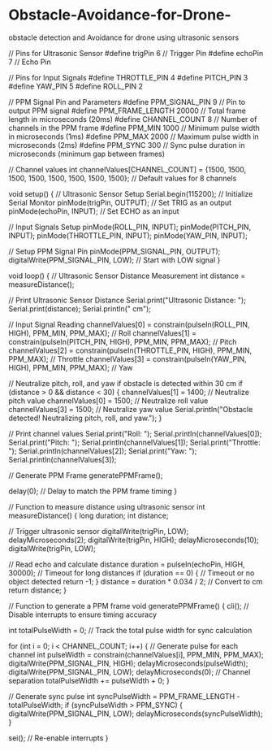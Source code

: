 # Obstacle-Avoidance-for-Drone-
obstacle detection and Avoidance for drone using ultrasonic sensors


// Pins for Ultrasonic Sensor
#define trigPin 6 // Trigger Pin
#define echoPin 7 // Echo Pin

// Pins for Input Signals
#define THROTTLE_PIN 4
#define PITCH_PIN 3
#define YAW_PIN 5
#define ROLL_PIN 2

// PPM Signal Pin and Parameters
#define PPM_SIGNAL_PIN 9 // Pin to output PPM signal
#define PPM_FRAME_LENGTH 20000 // Total frame length in microseconds (20ms)
#define CHANNEL_COUNT 8 // Number of channels in the PPM frame
#define PPM_MIN 1000 // Minimum pulse width in microseconds (1ms)
#define PPM_MAX 2000 // Maximum pulse width in microseconds (2ms)
#define PPM_SYNC 300 // Sync pulse duration in microseconds (minimum gap between frames)

// Channel values
int channelValues[CHANNEL_COUNT] = {1500, 1500, 1500, 1500, 1500, 1500, 1500, 1500}; // Default values for 8 channels

void setup() {
  // Ultrasonic Sensor Setup
  Serial.begin(115200);      // Initialize Serial Monitor
  pinMode(trigPin, OUTPUT);  // Set TRIG as an output
  pinMode(echoPin, INPUT);   // Set ECHO as an input

  // Input Signals Setup
  pinMode(ROLL_PIN, INPUT);
  pinMode(PITCH_PIN, INPUT);
  pinMode(THROTTLE_PIN, INPUT);
  pinMode(YAW_PIN, INPUT);

  // Setup PPM Signal Pin
  pinMode(PPM_SIGNAL_PIN, OUTPUT);
  digitalWrite(PPM_SIGNAL_PIN, LOW); // Start with LOW signal
}

void loop() {
  // Ultrasonic Sensor Distance Measurement
  int distance = measureDistance();

  // Print Ultrasonic Sensor Distance
  Serial.print("Ultrasonic Distance: ");
  Serial.print(distance);
  Serial.println(" cm");

  // Input Signal Reading
  channelValues[0] = constrain(pulseIn(ROLL_PIN, HIGH), PPM_MIN, PPM_MAX);    // Roll
  channelValues[1] = constrain(pulseIn(PITCH_PIN, HIGH), PPM_MIN, PPM_MAX);   // Pitch
  channelValues[2] = constrain(pulseIn(THROTTLE_PIN, HIGH), PPM_MIN, PPM_MAX); // Throttle
  channelValues[3] = constrain(pulseIn(YAW_PIN, HIGH), PPM_MIN, PPM_MAX);     // Yaw

  // Neutralize pitch, roll, and yaw if obstacle is detected within 30 cm
  if (distance > 0 && distance < 30) {
    channelValues[1] = 1400; // Neutralize pitch value
    channelValues[0] = 1500; // Neutralize roll value
    channelValues[3] = 1500; // Neutralize yaw value
    Serial.println("Obstacle detected! Neutralizing pitch, roll, and yaw.");
  }

  // Print channel values
  Serial.print("Roll: ");
  Serial.println(channelValues[0]);
  Serial.print("Pitch: ");
  Serial.println(channelValues[1]);
  Serial.print("Throttle: ");
  Serial.println(channelValues[2]);
  Serial.print("Yaw: ");
  Serial.println(channelValues[3]);

  // Generate PPM Frame
  generatePPMFrame();

  delay(0); // Delay to match the PPM frame timing
}

// Function to measure distance using ultrasonic sensor
int measureDistance() {
  long duration;
  int distance;

  // Trigger ultrasonic sensor
  digitalWrite(trigPin, LOW);
  delayMicroseconds(2);
  digitalWrite(trigPin, HIGH);
  delayMicroseconds(10);
  digitalWrite(trigPin, LOW);

  // Read echo and calculate distance
  duration = pulseIn(echoPin, HIGH, 30000); // Timeout for long distances
  if (duration == 0) {
    // Timeout or no object detected
    return -1;
  }
  distance = duration * 0.034 / 2; // Convert to cm
  return distance;
}

// Function to generate a PPM frame
void generatePPMFrame() {
  cli(); // Disable interrupts to ensure timing accuracy

  int totalPulseWidth = 0; // Track the total pulse width for sync calculation

  for (int i = 0; i < CHANNEL_COUNT; i++) {
    // Generate pulse for each channel
    int pulseWidth = constrain(channelValues[i], PPM_MIN, PPM_MAX);
    digitalWrite(PPM_SIGNAL_PIN, HIGH);
    delayMicroseconds(pulseWidth);
    digitalWrite(PPM_SIGNAL_PIN, LOW);
    delayMicroseconds(0); // Channel separation
    totalPulseWidth += pulseWidth + 0;
  }

  // Generate sync pulse
  int syncPulseWidth = PPM_FRAME_LENGTH - totalPulseWidth;
  if (syncPulseWidth > PPM_SYNC) {
    digitalWrite(PPM_SIGNAL_PIN, LOW);
    delayMicroseconds(syncPulseWidth);
  }

  sei(); // Re-enable interrupts
}
